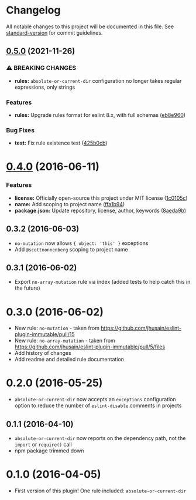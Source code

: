 # Changelog

All notable changes to this project will be documented in this file. See [standard-version](https://github.com/conventional-changelog/standard-version) for commit guidelines.

## [0.5.0](https://github.com/scottnonnenberg/eslint-plugin-thehelp/compare/v0.4.0...v0.5.0) (2021-11-26)


### ⚠ BREAKING CHANGES

* **rules:** `absolute-or-current-dir` configuration no longer takes
regular expressions, only strings

### Features

* **rules:** Upgrade rules format for eslint 8.x, with full schemas ([eb8e960](https://github.com/scottnonnenberg/eslint-plugin-thehelp/commit/eb8e960b8210ec1e9fe6bbbac7ac731f20dee62e))


### Bug Fixes

* **test:** Fix rule existence test ([425b0cb](https://github.com/scottnonnenberg/eslint-plugin-thehelp/commit/425b0cbf9afecbe01c65a740033bddea4fcc43e2))

<a name="0.4.0"></a>
# [0.4.0](https://github.com/scottnonnenberg/eslint-plugin-thehelp/compare/v0.3.2...v0.4.0) (2016-06-11)


### Features

* **license:** Officially open-source this project under MIT license ([1c0105c](https://github.com/scottnonnenberg/eslint-plugin-thehelp/commit/1c0105c))
* **name:** Add scoping to project name ([ffa1b94](https://github.com/scottnonnenberg/eslint-plugin-thehelp/commit/ffa1b94))
* **package.json:** Update repository, license, author, keywords ([8aeda9b](https://github.com/scottnonnenberg/eslint-plugin-thehelp/commit/8aeda9b))


<a name="0.3.2"></a>
## 0.3.2 (2016-06-03)

* `no-mutation` now allows `{ object: 'this' }` exceptions
* Add `@scottnonnenberg` scoping to project name


<a name="0.3.1"></a>
## 0.3.1 (2016-06-02)

* Export `no-array-mutation` rule via index (added tests to help catch this in the future)


<a name="0.3.0"></a>
# 0.3.0 (2016-06-02)

* New rule: `no-mutation` - taken from https://github.com/jhusain/eslint-plugin-immutable/pull/15
* New rule: `no-array-mutation` - taken from https://github.com/jhusain/eslint-plugin-immutable/pull/5/files
* Add history of changes
* Add readme and detailed rule documentation


<a name="0.2.0"></a>
# 0.2.0 (2016-05-25)

* `absolute-or-current-dir` now accepts an `exceptions` configuration option to reduce the number of `eslint-disable` comments in projects


<a name="0.1.1"></a>
## 0.1.1 (2016-04-10)

* `absolute-or-current-dir` now reports on the dependency path, not the `import` or `require()` call
* npm package trimmed down


<a name="0.1.0"></a>
# 0.1.0 (2016-04-05)

* First version of this plugin! One rule included: `absolute-or-current-dir`

